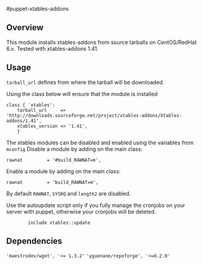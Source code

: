 #puppet-xtables-addons

## Overview

This module installs xtables-addons from source tarballs on CentOS/RedHat 6.x. 
Tested with xtables-addons 1.41. 
## Usage

```tarball_url``` defines from where the tarball will be downloaded.

Using the class below will ensure that the module is installed
```
class { 'xtables':
	tarball_url     => 'http://downloads.sourceforge.net/project/xtables-addons/Xtables-addons/1.41',
	xtables_version => '1.41',
	}
```
The xtables modules can be disabled and enabled using the variables from  ```mconfig```
Disable a module by adding on the main class:
```
rawnat         = '#build_RAWNAT=m',
```
Enable a module by adding on the main class:
```
rawnat         = 'build_RAWNAT=m',
```
By default ```RAWNAT```, ```SYSRQ``` and ```length2``` are disabled.

Use the autoupdate script only if you fully manage the cronjobs on your server with puppet, otherwise your cronjobs will be deleted.
```
        include xtables::update
```
## Dependencies
```'maestrodev/wget', '>= 1.3.2'```
```'yguenane/repoforge', '>=0.2.0'```
